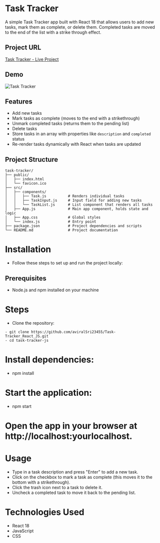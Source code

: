 # Task Tracker

A simple Task Tracker app built with React 18 that allows users to add new tasks, mark them as complete, or delete them. Completed tasks are moved to the end of the list with a strike through effect.

## Project URL

[Task Tracker - Live Project](https://roadmap.sh/projects/task-tracker-js)

## Demo

![Task Tracker ](../Task-Tracker_React_JS//Mockup%20Image/task-tracker-2diba.png)

## Features

- Add new tasks
- Mark tasks as complete (moves to the end with a strikethrough)
- Unmark completed tasks (returns them to the pending list)
- Delete tasks
- Store tasks in an array with properties like `description` and `completed` status
- Re-render tasks dynamically with React when tasks are updated

## Project Structure

```
task-tracker/
├── public/
│   ├── index.html
│   └── favicon.ico
├── src/
│   ├── components/
│   │   ├── Task.js          # Renders individual tasks
│   │   ├── TaskInput.js     # Input field for adding new tasks
│   │   └── TaskList.js      # List component that renders all tasks
│   ├── App.js               # Main app component, holds state and logic
│   ├── App.css              # Global styles
│   └── index.js             # Entry point
├── package.json             # Project dependencies and scripts
└── README.md                # Project documentation
```

# Installation
- Follow these steps to set up and run the project locally:

## Prerequisites
- Node.js and npm installed on your machine

# Steps
- Clone the repository:

```
- git clone https://github.com/aviralSri23455/Task-Tracker_React_JS.git
- cd task-tracker-js

```

# Install dependencies:

- npm install

# Start the application:

- npm start

# Open the app in your browser at http://localhost:yourlocalhost.

# Usage

- Type in a task description and press "Enter" to add a new task.
- Click on the checkbox to mark a task as complete (this moves it to the bottom with a strikethrough).
- Click the trash icon next to a task to delete it.
- Uncheck a completed task to move it back to the pending list.

# Technologies Used
- React 18
- JavaScript
- CSS